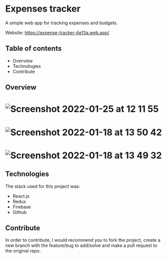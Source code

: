 # Expenses tracker
A simple web app for tracking expenses and budgets.

Website: https://expense-tracker-4e13a.web.app/

## Table of contents
- Overview
- Technologies
- Contribute

## Overview
# ![Screenshot 2022-01-25 at 12 11 55](https://user-images.githubusercontent.com/57729597/150966571-fe05fe48-f489-4c0c-8c5e-51e284947a8a.png)
# ![Screenshot 2022-01-18 at 13 50 42](https://user-images.githubusercontent.com/57729597/149940581-9e265a68-6d4a-4a27-aa3a-329ab5bb954a.png)
# ![Screenshot 2022-01-18 at 13 49 32](https://user-images.githubusercontent.com/57729597/149940466-65c10c8a-ee72-4721-87e7-04abb513a00e.png)

## Technologies
The stack used for this project was:
- React.js
- Redux
- Firebase
- Github

## Contribute
In order to contribute, I would recommend you to fork the project, create a new branch with the feature/bug to add/solve and make a pull request to the original repo.
